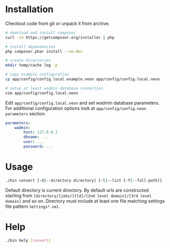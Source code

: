 Installation
============

Checkout code from git or unpack it from archive.

```sh
# download and install composer
curl -sS https://getcomposer.org/installer | php

# install dependencies
php composer.phar install --no-dev

# create directories
mkdir temp/cache log -p

# copy example configuration
cp app/config/config.local.example.neon app/config/config.local.neon

# setup at least wadmin database connection
vim app/config/config.local.neon

```

Edit `app/config/config.local.neon` and set wadmin database parameters. For additional configuration options look at `app/config/config.neon` `parameters` section.

```yaml
parameters:
	wadmin:
		host: 127.0.0.1
		dbname: ...
		user: ...
		password: ...

```

Usage
=====

```sh
./bin convert [-d|--directory directory] [-l|--list [-f|--full-path]] [-q|--quiet]
```

Default directory is current directory.
By default urls are constructed starting from `[directory/]jobs/[tld]/[2nd level domain]/[3rd level domain]` and so on.
Directory must include at least one file matching settings file pattern `Settings*.xml`.

Help
====

```sh
./bin help [convert]
```
